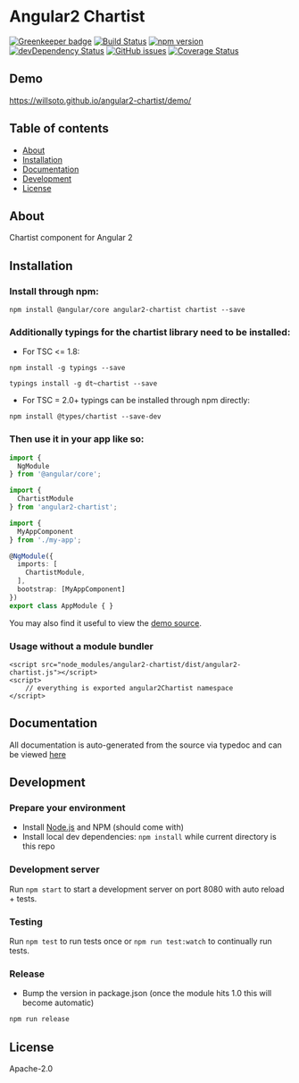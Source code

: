 # Angular2 Chartist

[![Greenkeeper badge](https://badges.greenkeeper.io/willsoto/angular2-chartist.svg)](https://greenkeeper.io/)
[![Build Status](https://travis-ci.org/willsoto/angular2-chartist.svg?branch=master)](https://travis-ci.org/willsoto/angular2-chartist)
[![npm version](https://badge.fury.io/js/angular2-chartist.svg)](http://badge.fury.io/js/angular2-chartist)
[![devDependency Status](https://david-dm.org/willsoto/angular2-chartist/dev-status.svg)](https://david-dm.org/willsoto/angular2-chartist#info=devDependencies)
[![GitHub issues](https://img.shields.io/github/issues/willsoto/angular2-chartist.svg)](https://github.com/willsoto/angular2-chartist/issues)
[![Coverage Status](https://coveralls.io/repos/github/willsoto/angular2-chartist/badge.svg?branch=master)](https://coveralls.io/github/willsoto/angular2-chartist?branch=master)

## Demo
https://willsoto.github.io/angular2-chartist/demo/

## Table of contents

- [About](#about)
- [Installation](#installation)
- [Documentation](#documentation)
- [Development](#development)
- [License](#licence)

## About

Chartist component for Angular 2

## Installation

### Install through npm:
```
npm install @angular/core angular2-chartist chartist --save
```
### Additionally typings for the chartist library need to be installed:

* For TSC <= 1.8:

```
npm install -g typings --save
```
```
typings install -g dt~chartist --save
```

* For TSC = 2.0+ typings can be installed through npm directly:

```
npm install @types/chartist --save-dev
```

### Then use it in your app like so:

```typescript
import {
  NgModule
} from '@angular/core';

import {
  ChartistModule
} from 'angular2-chartist';

import {
  MyAppComponent
} from './my-app';

@NgModule({
  imports: [
    ChartistModule,
  ],
  bootstrap: [MyAppComponent]
})
export class AppModule { }

```

You may also find it useful to view the [demo source](https://github.com/paradox41/angular2-chartist/blob/master/demo/demo.ts).

### Usage without a module bundler
```
<script src="node_modules/angular2-chartist/dist/angular2-chartist.js"></script>
<script>
    // everything is exported angular2Chartist namespace
</script>
```

## Documentation
All documentation is auto-generated from the source via typedoc and can be viewed [here](https://willsoto.github.io/angular2-chartist/docs/)

## Development

### Prepare your environment
* Install [Node.js](http://nodejs.org/) and NPM (should come with)
* Install local dev dependencies: `npm install` while current directory is this repo

### Development server
Run `npm start` to start a development server on port 8080 with auto reload + tests.

### Testing
Run `npm test` to run tests once or `npm run test:watch` to continually run tests.

### Release
* Bump the version in package.json (once the module hits 1.0 this will become automatic)
```bash
npm run release
```

## License

Apache-2.0
